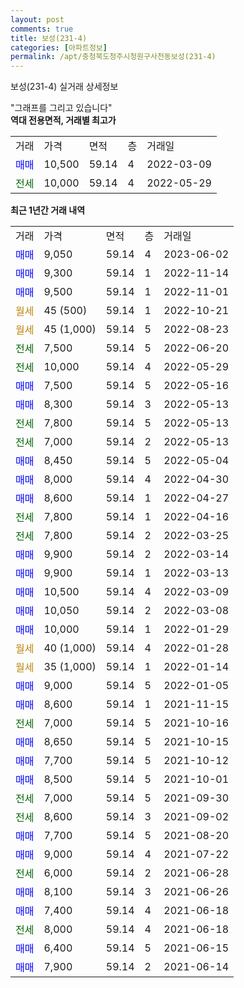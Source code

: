 ```yaml
---
layout: post
comments: true
title: 보성(231-4)
categories: [아파트정보]
permalink: /apt/충청북도청주시청원구사천동보성(231-4)
---
```


보성(231-4) 실거래 상세정보

<script type="text/javascript">
  google.charts.load('current', {'packages':['line', 'corechart']});
  google.charts.setOnLoadCallback(drawChart);

  function drawChart() {
    var data = new google.visualization.DataTable();
    data.addColumn('date', '거래일');
    data.addColumn('number', "매매");
    data.addColumn('number', "전세");
    data.addColumn('number', "전매");

    data.addRows([[new Date(Date.parse("2023-06-02")), 9050, null, null], [new Date(Date.parse("2022-11-14")), 9300, null, null], [new Date(Date.parse("2022-11-01")), 9500, null, null], [new Date(Date.parse("2022-10-21")), null, null, null], [new Date(Date.parse("2022-08-23")), null, null, null], [new Date(Date.parse("2022-06-20")), null, 7500, null], [new Date(Date.parse("2022-05-29")), null, 10000, null], [new Date(Date.parse("2022-05-16")), 7500, null, null], [new Date(Date.parse("2022-05-13")), 8300, null, null], [new Date(Date.parse("2022-05-13")), null, 7800, null], [new Date(Date.parse("2022-05-13")), null, 7000, null], [new Date(Date.parse("2022-05-04")), 8450, null, null], [new Date(Date.parse("2022-04-30")), 8000, null, null], [new Date(Date.parse("2022-04-27")), 8600, null, null], [new Date(Date.parse("2022-04-16")), null, 7800, null], [new Date(Date.parse("2022-03-25")), null, 7800, null], [new Date(Date.parse("2022-03-14")), 9900, null, null], [new Date(Date.parse("2022-03-13")), 9900, null, null], [new Date(Date.parse("2022-03-09")), 10500, null, null], [new Date(Date.parse("2022-03-08")), 10050, null, null], [new Date(Date.parse("2022-01-29")), 10000, null, null], [new Date(Date.parse("2022-01-28")), null, null, null], [new Date(Date.parse("2022-01-14")), null, null, null], [new Date(Date.parse("2022-01-05")), 9000, null, null], [new Date(Date.parse("2021-11-15")), 8600, null, null], [new Date(Date.parse("2021-10-16")), null, 7000, null], [new Date(Date.parse("2021-10-15")), 8650, null, null], [new Date(Date.parse("2021-10-12")), 7700, null, null], [new Date(Date.parse("2021-10-01")), 8500, null, null], [new Date(Date.parse("2021-09-30")), null, 7000, null], [new Date(Date.parse("2021-09-02")), null, 8600, null], [new Date(Date.parse("2021-08-20")), 7700, null, null], [new Date(Date.parse("2021-07-22")), 9000, null, null], [new Date(Date.parse("2021-06-28")), null, 6000, null], [new Date(Date.parse("2021-06-26")), 8100, null, null], [new Date(Date.parse("2021-06-18")), 7400, null, null], [new Date(Date.parse("2021-06-18")), null, 8000, null], [new Date(Date.parse("2021-06-15")), 6400, null, null], [new Date(Date.parse("2021-06-14")), 7900, null, null]]);

    var options = {
      hAxis: {
        format: 'yyyy/MM/dd'
      },    
      lineWidth: 0,
      pointsVisible: true,    
      title: '최근 1년간 유형별 실거래가 분포',
      legend: { position: 'bottom' }
    };

    var formatter = new google.visualization.NumberFormat({pattern:'###,###'} );
    formatter.format(data, 1);
    formatter.format(data, 2);
    
    setTimeout(function() {
        var chart = new google.visualization.LineChart(document.getElementById('columnchart_material'));
        chart.draw(data, (options));
        document.getElementById('loading').style.display = 'none';
    }, 200);
  }
</script>


<div id="loading" style="z-index:20; display: block; margin-left: 0px">"그래프를 그리고 있습니다"</div>
<div id="columnchart_material" style="width: 95%; margin-left: 0px; display: block"></div>
<!-- contents start -->
<b>역대 전용면적, 거래별 최고가</b>
<table class="sortable">
    <tr>
      <td>거래</td>
      <td>가격</td>
      <td>면적</td>
      <td>층</td>
      <td>거래일</td>
    </tr>
        <tr>
          <td><a style="color: blue">매매</a></td>
          <td>10,500</td>
          <td>59.14</td>
          <td>4</td>
          <td>2022-03-09</td>
        </tr>        
        <tr>
              <td><a style="color: darkgreen">전세</a></td>
              <td>10,000</td>
              <td>59.14</td>
              <td>4</td>
              <td>2022-05-29</td>
            </tr>        
    
</table>

<b>최근 1년간 거래 내역</b>

<table class="sortable">
    <tr>
      <td>거래</td>
      <td>가격</td>
      <td>면적</td>
      <td>층</td>
      <td>거래일</td>
    </tr>
    <tr>
      <td><a style="color: blue">매매</a></td>
      <td>9,050</td>
      <td>59.14</td>
      <td>4</td>
      <td>2023-06-02</td>
    </tr>          <tr>
      <td><a style="color: blue">매매</a></td>
      <td>9,300</td>
      <td>59.14</td>
      <td>1</td>
      <td>2022-11-14</td>
    </tr>          <tr>
      <td><a style="color: blue">매매</a></td>
      <td>9,500</td>
      <td>59.14</td>
      <td>1</td>
      <td>2022-11-01</td>
    </tr>          <tr>
      <td><a style="color: darkgoldenrod">월세</a></td>
      <td>45 (500)</td>
      <td>59.14</td>
      <td>1</td>
      <td>2022-10-21</td>
    </tr>          <tr>
      <td><a style="color: darkgoldenrod">월세</a></td>
      <td>45 (1,000)</td>
      <td>59.14</td>
      <td>5</td>
      <td>2022-08-23</td>
    </tr>          <tr>
      <td><a style="color: darkgreen">전세</a></td>
      <td>7,500</td>
      <td>59.14</td>
      <td>5</td>
      <td>2022-06-20</td>
    </tr>          <tr>
      <td><a style="color: darkgreen">전세</a></td>
      <td>10,000</td>
      <td>59.14</td>
      <td>4</td>
      <td>2022-05-29</td>
    </tr>          <tr>
      <td><a style="color: blue">매매</a></td>
      <td>7,500</td>
      <td>59.14</td>
      <td>5</td>
      <td>2022-05-16</td>
    </tr>          <tr>
      <td><a style="color: blue">매매</a></td>
      <td>8,300</td>
      <td>59.14</td>
      <td>3</td>
      <td>2022-05-13</td>
    </tr>          <tr>
      <td><a style="color: darkgreen">전세</a></td>
      <td>7,800</td>
      <td>59.14</td>
      <td>5</td>
      <td>2022-05-13</td>
    </tr>          <tr>
      <td><a style="color: darkgreen">전세</a></td>
      <td>7,000</td>
      <td>59.14</td>
      <td>2</td>
      <td>2022-05-13</td>
    </tr>          <tr>
      <td><a style="color: blue">매매</a></td>
      <td>8,450</td>
      <td>59.14</td>
      <td>5</td>
      <td>2022-05-04</td>
    </tr>          <tr>
      <td><a style="color: blue">매매</a></td>
      <td>8,000</td>
      <td>59.14</td>
      <td>4</td>
      <td>2022-04-30</td>
    </tr>          <tr>
      <td><a style="color: blue">매매</a></td>
      <td>8,600</td>
      <td>59.14</td>
      <td>1</td>
      <td>2022-04-27</td>
    </tr>          <tr>
      <td><a style="color: darkgreen">전세</a></td>
      <td>7,800</td>
      <td>59.14</td>
      <td>1</td>
      <td>2022-04-16</td>
    </tr>          <tr>
      <td><a style="color: darkgreen">전세</a></td>
      <td>7,800</td>
      <td>59.14</td>
      <td>2</td>
      <td>2022-03-25</td>
    </tr>          <tr>
      <td><a style="color: blue">매매</a></td>
      <td>9,900</td>
      <td>59.14</td>
      <td>2</td>
      <td>2022-03-14</td>
    </tr>          <tr>
      <td><a style="color: blue">매매</a></td>
      <td>9,900</td>
      <td>59.14</td>
      <td>1</td>
      <td>2022-03-13</td>
    </tr>          <tr>
      <td><a style="color: blue">매매</a></td>
      <td>10,500</td>
      <td>59.14</td>
      <td>4</td>
      <td>2022-03-09</td>
    </tr>          <tr>
      <td><a style="color: blue">매매</a></td>
      <td>10,050</td>
      <td>59.14</td>
      <td>2</td>
      <td>2022-03-08</td>
    </tr>          <tr>
      <td><a style="color: blue">매매</a></td>
      <td>10,000</td>
      <td>59.14</td>
      <td>1</td>
      <td>2022-01-29</td>
    </tr>          <tr>
      <td><a style="color: darkgoldenrod">월세</a></td>
      <td>40 (1,000)</td>
      <td>59.14</td>
      <td>4</td>
      <td>2022-01-28</td>
    </tr>          <tr>
      <td><a style="color: darkgoldenrod">월세</a></td>
      <td>35 (1,000)</td>
      <td>59.14</td>
      <td>1</td>
      <td>2022-01-14</td>
    </tr>          <tr>
      <td><a style="color: blue">매매</a></td>
      <td>9,000</td>
      <td>59.14</td>
      <td>5</td>
      <td>2022-01-05</td>
    </tr>          <tr>
      <td><a style="color: blue">매매</a></td>
      <td>8,600</td>
      <td>59.14</td>
      <td>1</td>
      <td>2021-11-15</td>
    </tr>          <tr>
      <td><a style="color: darkgreen">전세</a></td>
      <td>7,000</td>
      <td>59.14</td>
      <td>5</td>
      <td>2021-10-16</td>
    </tr>          <tr>
      <td><a style="color: blue">매매</a></td>
      <td>8,650</td>
      <td>59.14</td>
      <td>5</td>
      <td>2021-10-15</td>
    </tr>          <tr>
      <td><a style="color: blue">매매</a></td>
      <td>7,700</td>
      <td>59.14</td>
      <td>5</td>
      <td>2021-10-12</td>
    </tr>          <tr>
      <td><a style="color: blue">매매</a></td>
      <td>8,500</td>
      <td>59.14</td>
      <td>5</td>
      <td>2021-10-01</td>
    </tr>          <tr>
      <td><a style="color: darkgreen">전세</a></td>
      <td>7,000</td>
      <td>59.14</td>
      <td>5</td>
      <td>2021-09-30</td>
    </tr>          <tr>
      <td><a style="color: darkgreen">전세</a></td>
      <td>8,600</td>
      <td>59.14</td>
      <td>3</td>
      <td>2021-09-02</td>
    </tr>          <tr>
      <td><a style="color: blue">매매</a></td>
      <td>7,700</td>
      <td>59.14</td>
      <td>5</td>
      <td>2021-08-20</td>
    </tr>          <tr>
      <td><a style="color: blue">매매</a></td>
      <td>9,000</td>
      <td>59.14</td>
      <td>4</td>
      <td>2021-07-22</td>
    </tr>          <tr>
      <td><a style="color: darkgreen">전세</a></td>
      <td>6,000</td>
      <td>59.14</td>
      <td>2</td>
      <td>2021-06-28</td>
    </tr>          <tr>
      <td><a style="color: blue">매매</a></td>
      <td>8,100</td>
      <td>59.14</td>
      <td>3</td>
      <td>2021-06-26</td>
    </tr>          <tr>
      <td><a style="color: blue">매매</a></td>
      <td>7,400</td>
      <td>59.14</td>
      <td>4</td>
      <td>2021-06-18</td>
    </tr>          <tr>
      <td><a style="color: darkgreen">전세</a></td>
      <td>8,000</td>
      <td>59.14</td>
      <td>4</td>
      <td>2021-06-18</td>
    </tr>          <tr>
      <td><a style="color: blue">매매</a></td>
      <td>6,400</td>
      <td>59.14</td>
      <td>5</td>
      <td>2021-06-15</td>
    </tr>          <tr>
      <td><a style="color: blue">매매</a></td>
      <td>7,900</td>
      <td>59.14</td>
      <td>2</td>
      <td>2021-06-14</td>
    </tr>      </table>
<!-- contents end -->    


